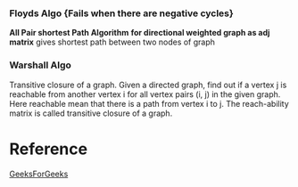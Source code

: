 ### Floyds Algo {Fails when there are negative cycles}

**All Pair shortest Path Algorithm** __for directional weighted graph as adj matrix__ 
gives shortest path between two nodes of graph

### Warshall Algo

Transitive closure of a graph. Given a directed graph, find out if a vertex j is reachable from another vertex i for all vertex pairs (i, j) in the given graph. Here reachable mean that there is a path from vertex i to j. The reach-ability matrix is called transitive closure of a graph.


# Reference

[GeeksForGeeks](https://www.geeksforgeeks.org/transitive-closure-of-a-graph/)
